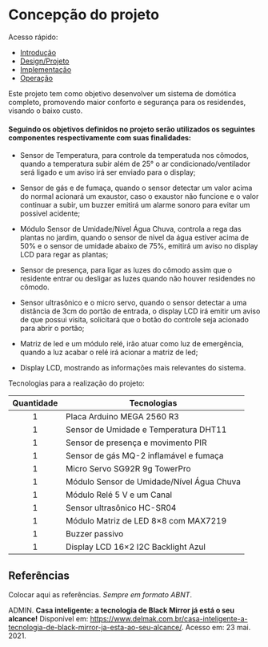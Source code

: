 # Concepção do projeto

Acesso rápido:
  - [Introdução](./README.md)
  - [Design/Projeto](./design.md)
  - [Implementação](./implementacao.md)
  - [Operação](./operacao.md)


Este projeto tem como objetivo desenvolver um sistema de domótica completo, promovendo maior conforto e segurança para os residendes, visando o baixo custo.

#### Seguindo os objetivos definidos no projeto serão utilizados os seguintes componentes respectivamente com suas finalidades:

* Sensor de Temperatura, para controle da temperatuda nos cômodos, quando a temperatura subir além de 25° o ar condicionado/ventilador será ligado e um aviso irá ser enviado
para o display;

* Sensor de gás e de fumaça, quando o sensor detectar um valor acima do normal acionará um exaustor, caso o exaustor não funcione e o valor continuar a subir, um buzzer emitirá um alarme sonoro para evitar um possivel acidente;

* Módulo Sensor de Umidade/Nível Água Chuva, controla a rega das plantas no jardim, quando o sensor de nivel da água estiver acima de 50% e o sensor de umidade abaixo de 75%, emitirá um aviso no display LCD para regar as plantas;

* Sensor de presença, para ligar as luzes do cômodo assim que o residente entrar ou desligar as luzes quando não houver residendes no cômodo.

* Sensor ultrasônico e o micro servo, quando o sensor detectar a uma distância de 3cm do portão de entrada, o display LCD irá emitir um aviso de que possui visita, solicitará que o botão do controle seja acionado para abrir o portão;

* Matriz de led e um módulo relé, irão atuar como luz de emergência, quando a luz acabar o relé irá acionar a matriz de led;

* Display LCD, mostrando as informações mais relevantes do sistema.



Tecnologias para a realização do projeto:


Quantidade  | Tecnologias
:---------:   | ------
1           | Placa Arduino MEGA 2560 R3
1           | Sensor de Umidade e Temperatura DHT11
1           | Sensor de presença e movimento PIR
1           | Sensor de gás MQ-2 inflamável e fumaça
1           | Micro Servo SG92R 9g TowerPro
1           | Módulo Sensor de Umidade/Nível Água Chuva
1           | Módulo Relé 5 V e um Canal
1           | Sensor ultrasônico HC-SR04
1           | Módulo Matriz de LED 8×8 com MAX7219
1           | Buzzer passivo
1           | Display LCD 16×2 I2C Backlight Azul



## Referências

Colocar aqui as referências. _Sempre em formato ABNT_.

ADMIN. **Casa inteligente: a tecnologia de Black Mirror já está o seu alcance!** Disponível em: <https://www.delmak.com.br/casa-inteligente-a-tecnologia-de-black-mirror-ja-esta-ao-seu-alcance/>. Acesso em: 23 mai. 2021.
